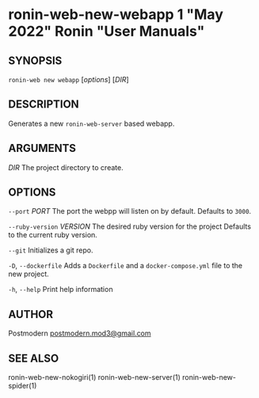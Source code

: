 # ronin-web-new-webapp 1 "May 2022" Ronin "User Manuals"

## SYNOPSIS

`ronin-web new webapp` [*options*] [*DIR*]

## DESCRIPTION

Generates a new `ronin-web-server` based webapp.

## ARGUMENTS

*DIR*
  The project directory to create.

## OPTIONS

`--port` *PORT*
  The port the webpp will listen on by default. Defaults to `3000`.

`--ruby-version` *VERSION*
  The desired ruby version for the project Defaults to the current ruby version.

`--git`
  Initializes a git repo.

`-D`, `--dockerfile`
  Adds a `Dockerfile` and a `docker-compose.yml` file to the new project.

`-h`, `--help`
  Print help information

## AUTHOR

Postmodern <postmodern.mod3@gmail.com>

## SEE ALSO

ronin-web-new-nokogiri(1) ronin-web-new-server(1) ronin-web-new-spider(1)
